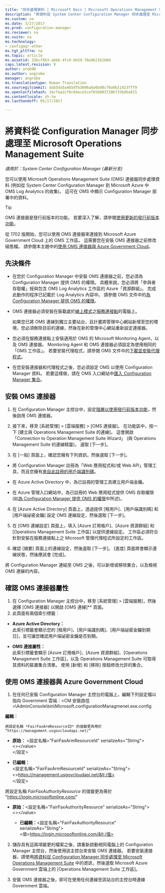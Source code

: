 ```yaml
---
title: "同步處理資料 | Microsoft Docs | Microsoft Operations Management Suite "
description: "將資料從 System Center Configuration Manager 同步處理至 Microsoft Operations Management Suite。"
ms.custom: na
ms.date: 3/27/2017
ms.prod: configuration-manager
ms.reviewer: na
ms.suite: na
ms.technology:
- configmgr-other
ms.tgt_pltfrm: na
ms.topic: article
ms.assetid: 33bcf8b3-a6b6-4fc9-bb59-70a9621b2b0d
caps.latest.revision: 9
author: arob98
ms.author: angrobe
manager: angrobe
ms.translationtype: Human Translation
ms.sourcegitcommit: dab5da5a4b5dfb3606a8a6bd0c70a0b21923fff9
ms.openlocfilehash: 3acfaa2cf8c64ece5cef65b80372067336d6a815
ms.contentlocale: zh-tw
ms.lasthandoff: 05/17/2017

---
```



# <a name="sync-data-from-configuration-manager-to-the-microsoft-operations-management-suite"></a>將資料從 Configuration Manager 同步處理至 Microsoft Operations Management Suite


*適用於：System Center Configuration Manager (最新分支)*

您可以使用 Microsoft Operations Management Suite (OMS) 連接器同步處理資料 (例如從 System Center Configuration Manager 到 Microsoft Azure 中 OMS Log Analytics 的收集)。 這可在 OMS 中顯示 Configuration Manager 部署中的資料。
> [!TIP]
> OMS 連接器是發行前版本的功能。 若要深入了解，請參閱[使用更新的發行前版本功能](/sccm/core/servers/manage/pre-release-features)。

從 1702 版開始，您可以使用 OMS 連接器來連接到 Microsoft Azure Government Cloud 上的 OMS 工作區。 這需要您在安裝 OMS 連接器之前修改組態檔。 請參閱本主題中的[使用 OMS 連接器與 Azure Government Cloud](#fairfaxconfig)。

## <a name="prerequisites"></a>先決條件
- 在您於 Configuration Manager 中安裝 OMS 連接器之前，您必須為 Configuration Manager 提供 OMS 的權限。 具體來說，您必須將「參與者存取權」授與包含 OMS Log Analytics 工作區的 Azure「資源群組」。 完成此動作的程序已記載於 Log Analytics 內容中。 請參閱 OMS 文件中的[為 Configuration Manager 提供 OMS 的權限](https://docs.microsoft.com/azure/log-analytics/log-analytics-sccm#provide-configuration-manager-with-permissions-to-oms)。

- OMS 連接器必須安裝在裝載處於[線上模式](/sccm/core/servers/deploy/configure/about-the-service-connection-point#a-namebkmkmodesa-modes-of-operation)之[服務連接點](/sccm/core/servers/deploy/configure/about-the-service-connection-point)的電腦上。

  如果您已將 OMS 連線到獨立主要站台，且計畫將管理中心網站新增至您的環境，您必須刪除目前的連線，然後在新的管理中心網站重新設定連接器。

- 您必須在服務連接點上安裝適用於 OMS 的 Microsoft Monitoring Agent，以及 OMS 連接器。  Monitoring Agent 和 OMS 連接器必須設定為使用相同的「OMS 工作區」。 若要安裝代理程式，請參閱 OMS 文件中的[下載並安裝代理程式](https://docs.microsoft.com/azure/log-analytics/log-analytics-sccm#download-and-install-the-agent)。

- 在您安裝連接器和代理程式之後，您必須設定 OMS 以使用 Configuration Manager 資料。  若要這樣做，請在 OMS 入口網站中[匯入 Configuration Manager 集合](https://docs.microsoft.com/azure/log-analytics/log-analytics-sccm#import-collections)。



## <a name="install-the-oms-connector"></a>安裝 OMS 連接器  
1. 在 Configuration Manager 主控台中，設定[階層以使用發行前版本功能](/sccm/core/servers/manage/pre-release-features)，然後啟用 OMS 連接器。  

2. 接下來，移至 [系統管理] > [雲端服務] > [OMS 連接器]。 在功能區中，按一下 [建立與 Operations Management Suite 的連線]。 這會開啟 「Connection to Operation Management Suite Wizard」 (與 Operations Management Suite 的連線精靈)。 選取 [下一步]。  


3.    在 [一般] 頁面上，確認您擁有下列資訊，然後選取 [下一步]。  
  - 將 Configuration Manager 註冊為「Web 應用程式和/或 Web API」管理工具，而且您擁有[來自此註冊的用戶端識別碼](https://docs.microsoft.com/azure/active-directory/develop/active-directory-integrating-applications)。  
  - 在 Azure Active Directory 中，為已註冊的管理工具建立用戶端金鑰。  

  - 在 Azure 管理入口網站中，為已註冊的 Web 應用程式提供 OMS 存取權限 (如[為 Configuration Manager 提供 OMS 的權限](https://docs.microsoft.com/azure/log-analytics/log-analytics-sccm#provide-configuration-manager-with-permissions-to-oms)中所述)。  

4.    在 [Azure Active Directory] 頁面上，透過提供 [租用戶]、[用戶端識別碼] 和 [用戶端祕密金鑰] 設定 OMS 連線設定，然後選取 [下一步]。  

5.    在 [OMS 連線設定] 頁面上，填入 [Azure 訂用帳戶]、[Azure 資源群組] 和 [Operations Management Suite 工作區] 以提供連線設定。  工作區必須符合針對安裝在服務連接點上之 Microsoft 管理代理程式所設定的工作區。  

6.    確認 [摘要] 頁面上的連線設定，然後選取 [下一步]。 [進度] 頁面將會顯示連線狀態，然後應該會 [完成]。

將 Configuration Manager 連結至 OMS 之後，可以新增或移除集合，以及檢視 OMS 連線的內容。

## <a name="verify-the-oms-connector-properties"></a>確認 OMS 連接器屬性
1.    在 Configuration Manager 主控台中，移至 [系統管理] > [雲端服務]，然後選擇 [OMS 連接器] 以開啟 [OMS 連線]** 頁面。
2.    此頁面有兩個索引標籤︰
  - **Azure Active Directory：**   
    此索引標籤會顯示您的 [租用戶]、[用戶端識別碼]、[用戶端祕密金鑰到期日]，並可讓您確認用戶端祕密金鑰是否到期。

  - **OMS 連接屬性：**  
    此索引標籤會顯示 [Azure 訂用帳戶]、[Azure 資源群組]、[Operations Management Suite 工作區]，以及 Operations Management Suite 可取得其資料的裝置集合清單。 使用 [新增] 和 [移除] 按鈕修改允許的集合。

## <a name="fairfaxconfig"> </a> 使用 OMS 連接器與 Azure Government Cloud


1.  在任何已安裝 Configuration Manager 主控台的電腦上，編輯下列設定檔以指向 Government 雲端：&lt;CM 安裝路徑>\AdminConsole\bin\Microsoft.configurationManagmenet.exe.config

  **編輯︰**

    將設定名稱 *FairFaxArmResourceID* 的值變更為等於 “https://management.usgovcloudapi.net/”

   - **原始：**
      &lt;設定名稱="FairFaxArmResourceId" serializeAs="String">   
      &lt;>&lt;/value>   
      &lt;/設定>

   - **已編輯：**     
      &lt;設定名稱="FairFaxArmResourceId" serializeAs="String"> &lt;>https://management.usgovcloudapi.net/&lt;/值>  
      &lt;/設定>

  將設定名稱 *FairFaxAuthorityResource* 的值變更為等於 "https://login.microsoftonline.com/"

  - **原始：**&lt;設定名稱="FairFaxAuthorityResource" serializeAs="String">   
    &lt;>&lt;/value>

    - **已編輯：**&lt;設定名稱="FairFaxAuthorityResource" serializeAs="String">   
    &lt;值>https://login.microsoftonline.com/&lt;/值>

2.    儲存具有這兩項變更的檔案之後，請重新啟動相同電腦上的 Configuration Manager 主控台，然後使用該主控台來安裝 OMS 連接器。 若要安裝連接器，請使用[將資料從 Configuration Manager 同步處理至 Microsoft Operations Management Suite](/sccm/core/clients/manage/sync-data-microsoft-operations-management-suite) 中的資訊，然後選取 Microsoft Azure Government 雲端上的 [Operations Management Suite 工作區]。

3.    安裝 OMS 連接器之後，即可在使用任何連線至該站台的主控台時連線 Government 雲端。


